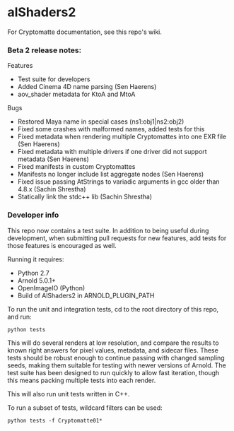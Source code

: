 # alShaders2

For Cryptomatte documentation, see this repo's wiki. 

### Beta 2 release notes:

Features
* Test suite for developers
* Added Cinema 4D name parsing (Sen Haerens)
* aov_shader metadata for KtoA and MtoA

Bugs
* Restored Maya name in special cases (ns1:obj1|ns2:obj2)
* Fixed some crashes with malformed names, added tests for this
* Fixed metadata when rendering multiple Cryptomattes into one EXR file (Sen Haerens)
* Fixed metadata with multiple drivers if one driver did not support metadata (Sen Haerens)
* Fixed manifests in custom Cryptomattes
* Manifests no longer include list aggregate nodes (Sen Haerens)
* Fixed issue passing AtStrings to variadic arguments in gcc older than 4.8.x (Sachin Shrestha)
* Statically link the stdc++ lib (Sachin Shrestha)

### Developer info

This repo now contains a test suite. In addition to being useful during development, when submitting pull requests for new features, add tests for those features is encouraged as well. 

Running it requires:

* Python 2.7
* Arnold 5.0.1+
* OpenImageIO (Python) 
* Build of AlShaders2 in ARNOLD_PLUGIN_PATH

To run the unit and integration tests, cd to the root directory of this repo, and run: 

```
python tests
```

This will do several renders at low resolution, and compare the results to known right answers for
pixel values, metadata, and sidecar files. These tests should be robust enough to continue passing 
with changed sampling seeds, making them suitable for testing with newer versions of Arnold. The 
test suite has been designed to run quickly to allow fast iteration, though this means packing 
multiple tests into each render. 

This will also run unit tests written in C++. 

To run a subset of tests, wildcard filters can be used:

```
python tests -f Cryptomatte01*
```

